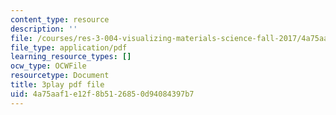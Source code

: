 ```yaml
---
content_type: resource
description: ''
file: /courses/res-3-004-visualizing-materials-science-fall-2017/4a75aaf1e12f8b5126850d94084397b7_a2xqcqRYosg.pdf
file_type: application/pdf
learning_resource_types: []
ocw_type: OCWFile
resourcetype: Document
title: 3play pdf file
uid: 4a75aaf1-e12f-8b51-2685-0d94084397b7
---
```

